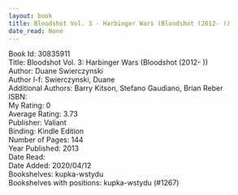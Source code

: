 ```yaml
---
layout: book
title: Bloodshot Vol. 3 - Harbinger Wars (Bloodshot (2012- ))
date_read: None
---
```


Book Id: 30835911<br />
Title: Bloodshot Vol. 3: Harbinger Wars (Bloodshot (2012- ))<br />
Author: Duane Swierczynski<br />
Author l-f: Swierczynski, Duane<br />
Additional Authors: Barry Kitson, Stefano Gaudiano, Brian Reber<br />
ISBN: <br />
My Rating: 0<br />
Average Rating: 3.73<br />
Publisher: Valiant<br />
Binding: Kindle Edition<br />
Number of Pages: 144<br />
Year Published: 2013<br />
Date Read: <br />
Date Added: 2020/04/12<br />
Bookshelves: kupka-wstydu<br />
Bookshelves with positions: kupka-wstydu (#1267)<br />

